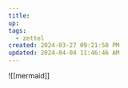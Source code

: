 ```yaml
---
title:
up: 
tags:
  - zettel
created: 2024-03-27 09:21:50 PM
updated: 2024-04-04 11:46:46 AM
---
```

![[mermaid]]